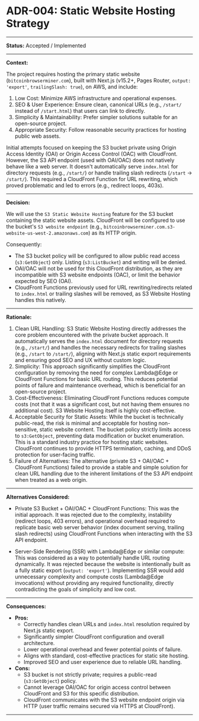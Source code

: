 # ADR-004: Static Website Hosting Strategy

---

**Status:** Accepted / Implemented

---

**Context:**

The project requires hosting the primary static website (`bitcoinbrowserminer.com`), built with Next.js (v15.2+, Pages Router, `output: 'export'`, `trailingSlash: true`), on AWS, and include:
1.  Low Cost: Minimize AWS infrastructure and operational expenses.
2.  SEO & User Experience: Ensure clean, canonical URLs (e.g., `/start/` instead of `/start.html`) that users can link to directly.
3.  Simplicity & Maintainability: Prefer simpler solutions suitable for an open-source project.
4.  Appropriate Security: Follow reasonable security practices for hosting public web assets.

Initial attempts focused on keeping the S3 bucket private using Origin Access Identity (OAI) or Origin Access Control (OAC) with CloudFront. However, the S3 API endpoint (used with OAI/OAC) does not natively behave like a web server. It doesn't automatically serve `index.html` for directory requests (e.g., `/start/`) or handle trailing slash redirects (`/start` -> `/start/`). This required a CloudFront Function for URL rewriting, which proved problematic and led to errors (e.g., redirect loops, 403s).

---

**Decision:**

We will use the `S3 Static Website Hosting` feature for the S3 bucket containing the static website assets. CloudFront will be configured to use the bucket's `S3 website endpoint` (e.g., `bitcoinbrowserminer.com.s3-website-us-west-2.amazonaws.com`) as its HTTP origin.

Consequently:
*   The S3 bucket policy will be configured to allow public read access (`s3:GetObject`) only. Listing (`s3:ListBucket`) and writing will be denied.
*   OAI/OAC will not be used for this CloudFront distribution, as they are incompatible with S3 website endpoints (OAC), or limit the behavior expected by SEO (OAI).
*   CloudFront Functions previously used for URL rewriting/redirects related to `index.html` or trailing slashes will be removed, as S3 Website Hosting handles this natively.

---

**Rationale:**

1.  Clean URL Handling: S3 Static Website Hosting directly addresses the core problem encountered with the private bucket approach. It automatically serves the `index.html` document for directory requests (e.g., `/start/`) and handles the necessary redirects for trailing slashes (e.g., `/start` to `/start/`), aligning with Next.js static export requirements and ensuring good SEO and UX without custom logic.
2.  Simplicity: This approach significantly simplifies the CloudFront configuration by removing the need for complex Lambda@Edge or CloudFront Functions for basic URL routing. This reduces potential points of failure and maintenance overhead, which is beneficial for an open-source project.
3.  Cost-Effectiveness: Eliminating CloudFront Functions reduces compute costs (not that it was a significant cost, but not having them ensures no additional cost). S3 Website Hosting itself is highly cost-effective.
4.  Acceptable Security for Static Assets: While the bucket is technically public-read, the risk is minimal and acceptable for hosting non-sensitive, static website content. The bucket policy strictly limits access to `s3:GetObject`, preventing data modification or bucket enumeration. This is a standard industry practice for hosting static websites. CloudFront continues to provide HTTPS termination, caching, and DDoS protection for user-facing traffic.
5.  Failure of Alternatives: The alternative (private S3 + OAI/OAC + CloudFront Functions) failed to provide a stable and simple solution for clean URL handling due to the inherent limitations of the S3 API endpoint when treated as a web origin.

---

**Alternatives Considered:**

*   Private S3 Bucket + OAI/OAC + CloudFront Functions: This was the initial approach. It was rejected due to the complexity, instability (redirect loops, 403 errors), and operational overhead required to replicate basic web server behavior (index document serving, trailing slash redirects) using CloudFront Functions when interacting with the S3 API endpoint.

*   Server-Side Rendering (SSR) with Lambda@Edge or similar compute: This was considered as a way to potentially handle URL routing dynamically. It was rejected because the website is intentionally built as a fully static export (`output: 'export'`). Implementing SSR would add unnecessary complexity and compute costs (Lambda@Edge invocations) without providing any required functionality, directly contradicting the goals of simplicity and low cost.

---

**Consequences:**

*   **Pros:**
    *   Correctly handles clean URLs and `index.html` resolution required by Next.js static export.
    *   Significantly simpler CloudFront configuration and overall architecture.
    *   Lower operational overhead and fewer potential points of failure.
    *   Aligns with standard, cost-effective practices for static site hosting.
    *   Improved SEO and user experience due to reliable URL handling.
*   **Cons:**
    *   S3 bucket is not strictly private; requires a public-read (`s3:GetObject`) policy.
    *   Cannot leverage OAI/OAC for origin access control between CloudFront and S3 for this specific distribution.
    *   CloudFront communicates with the S3 website endpoint origin via HTTP (user traffic remains secured via HTTPS at CloudFront).

---
